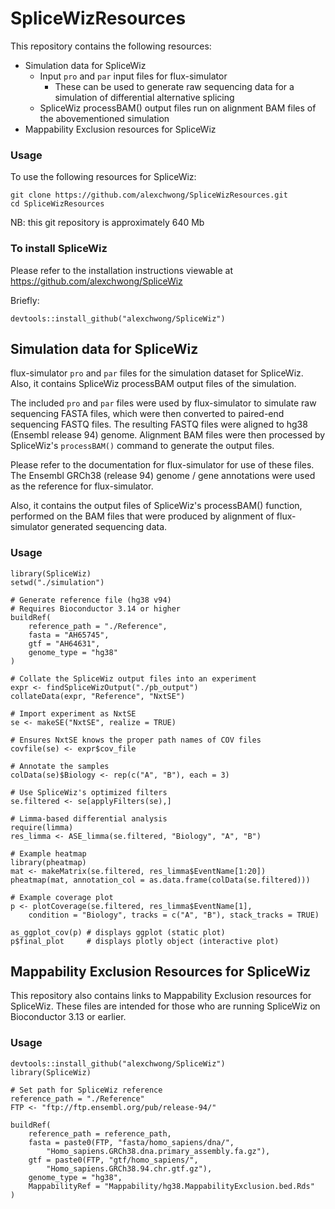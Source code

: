 # SpliceWizResources

This repository contains the following resources:

* Simulation data for SpliceWiz
  * Input `pro` and `par` input files for flux-simulator
    * These can be used to generate raw sequencing data for a simulation of differential alternative splicing
  * SpliceWiz processBAM() output files run on alignment BAM files of the abovementioned simulation
* Mappability Exclusion resources for SpliceWiz

### Usage

To use the following resources for SpliceWiz:

```
git clone https://github.com/alexchwong/SpliceWizResources.git
cd SpliceWizResources
```

NB: this git repository is approximately 640 Mb

### To install SpliceWiz

Please refer to the installation instructions viewable at https://github.com/alexchwong/SpliceWiz

Briefly:

```{r}
devtools::install_github("alexchwong/SpliceWiz")
```

## Simulation data for SpliceWiz

flux-simulator `pro` and `par` files for the simulation dataset for SpliceWiz. Also, it contains SpliceWiz processBAM output files of the simulation.

The included `pro` and `par` files were used by flux-simulator to simulate raw sequencing FASTA files, which were then converted to paired-end sequencing FASTQ files. The resulting FASTQ files were aligned to hg38 (Ensembl release 94) genome. Alignment BAM files were then processed by SpliceWiz's `processBAM()` command to generate the output files.

Please refer to the documentation for flux-simulator for use of these files. The Ensembl GRCh38 (release 94) genome / gene annotations were used as the reference for flux-simulator.

Also, it contains the output files of SpliceWiz's processBAM() 
function, performed on the BAM files that were produced by alignment of 
flux-simulator generated sequencing data.

### Usage

```{r}
library(SpliceWiz)
setwd("./simulation")

# Generate reference file (hg38 v94)
# Requires Bioconductor 3.14 or higher
buildRef(
    reference_path = "./Reference",
    fasta = "AH65745",
    gtf = "AH64631",
    genome_type = "hg38"
)

# Collate the SpliceWiz output files into an experiment
expr <- findSpliceWizOutput("./pb_output")
collateData(expr, "Reference", "NxtSE")

# Import experiment as NxtSE
se <- makeSE("NxtSE", realize = TRUE)

# Ensures NxtSE knows the proper path names of COV files
covfile(se) <- expr$cov_file 

# Annotate the samples
colData(se)$Biology <- rep(c("A", "B"), each = 3)

# Use SpliceWiz's optimized filters
se.filtered <- se[applyFilters(se),]

# Limma-based differential analysis
require(limma)
res_limma <- ASE_limma(se.filtered, "Biology", "A", "B")

# Example heatmap
library(pheatmap)
mat <- makeMatrix(se.filtered, res_limma$EventName[1:20])
pheatmap(mat, annotation_col = as.data.frame(colData(se.filtered)))

# Example coverage plot
p <- plotCoverage(se.filtered, res_limma$EventName[1], 
    condition = "Biology", tracks = c("A", "B"), stack_tracks = TRUE)

as_ggplot_cov(p) # displays ggplot (static plot)
p$final_plot     # displays plotly object (interactive plot)
```

## Mappability Exclusion Resources for SpliceWiz

This repository also contains links to Mappability Exclusion resources for SpliceWiz. These files are intended for those who are running SpliceWiz on Bioconductor 3.13 or earlier.

### Usage

```{r}
devtools::install_github("alexchwong/SpliceWiz")
library(SpliceWiz)

# Set path for SpliceWiz reference
reference_path = "./Reference"
FTP <- "ftp://ftp.ensembl.org/pub/release-94/"

buildRef(
    reference_path = reference_path,
    fasta = paste0(FTP, "fasta/homo_sapiens/dna/",
        "Homo_sapiens.GRCh38.dna.primary_assembly.fa.gz"),
    gtf = paste0(FTP, "gtf/homo_sapiens/",
        "Homo_sapiens.GRCh38.94.chr.gtf.gz"),
    genome_type = "hg38",
    MappabilityRef = "Mappability/hg38.MappabilityExclusion.bed.Rds"
)
```
